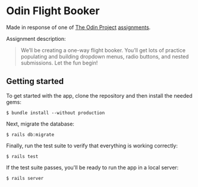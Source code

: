 # Odin Flight Booker

Made in response of one of [The Odin Project](https://www.theodinproject.com) [assignments](https://www.theodinproject.com/courses/ruby-on-rails/lessons/building-advanced-forms).

Assignment description:

> We’ll be creating a one-way flight booker.
> You’ll get lots of practice populating and
> building dropdown menus, radio buttons, and
> nested submissions. Let the fun begin!

## Getting started

To get started with the app, clone the repository and then install the needed gems:

```
$ bundle install --without production
```

Next, migrate the database:

```
$ rails db:migrate
```

Finally, run the test suite to verify that everything is working correctly:

```
$ rails test
```

If the test suite passes, you'll be ready to run the app in a local server:

```
$ rails server
```